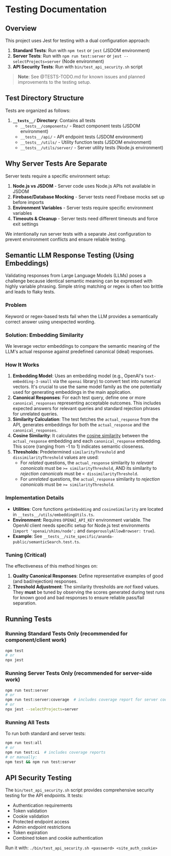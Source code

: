 # Testing Documentation

## Overview

This project uses Jest for testing with a dual configuration approach:

1. **Standard Tests**: Run with `npm test` or `jest` (JSDOM environment)
2. **Server Tests**: Run with `npm run test:server` or `jest --selectProjects=server` (Node environment)
3. **API Security Tests**: Run with `bin/test_api_security.sh` script

> **Note**: See @TESTS-TODO.md for known issues and planned improvements to the testing setup.

## Test Directory Structure

Tests are organized as follows:

1. **`__tests__/` Directory**: Contains all tests
   - `__tests__/components/` - React component tests (JSDOM environment)
   - `__tests__/api/` - API endpoint tests (JSDOM environment)
   - `__tests__/utils/` - Utility function tests (JSDOM environment)
   - `__tests__/utils/server/` - Server utility tests (Node.js environment)

## Why Server Tests Are Separate

Server tests require a specific environment setup:

1. **Node.js vs JSDOM** - Server code uses Node.js APIs not available in JSDOM
2. **Firebase/Database Mocking** - Server tests need Firebase mocks set up before imports
3. **Environment Variables** - Server tests require specific environment variables
4. **Timeouts & Cleanup** - Server tests need different timeouts and force exit settings

We intentionally run server tests with a separate Jest configuration to prevent environment conflicts and
ensure reliable testing.

## Semantic LLM Response Testing (Using Embeddings)

Validating responses from Large Language Models (LLMs) poses a challenge because identical semantic meaning
can be expressed with highly variable phrasing. Simple string matching or regex is often too brittle
and leads to flaky tests.

### Problem

Keyword or regex-based tests fail when the LLM provides a semantically correct answer using unexpected wording.

### Solution: Embedding Similarity

We leverage vector embeddings to compare the semantic meaning of the LLM's actual response against
predefined canonical (ideal) responses.

### How It Works

1. **Embedding Model**: Uses an embedding model (e.g., OpenAI's `text-embedding-3-small` via the `openai` library)
   to convert text into numerical vectors. It's crucial to use the same model family as the one
   potentially used for generating embeddings in the main application.
2. **Canonical Responses**: For each test query, define one or more `canonical_responses` representing acceptable
   outcomes. This includes expected answers for relevant queries and standard rejection phrases for unrelated queries.
3. **Similarity Calculation**: The test fetches the `actual_response` from the API, generates embeddings for both
   the `actual_response` and the `canonical_responses`.
4. **Cosine Similarity**: It calculates the [cosine similarity](https://en.wikipedia.org/wiki/Cosine_similarity)
   between the `actual_response` embedding and each `canonical_response` embedding. This score (ranging from -1 to 1)
   indicates semantic closeness.
5. **Thresholds**: Predetermined `similarityThreshold` and `dissimilarityThreshold` values are used:
   - For _related_ questions, the `actual_response` similarity to _relevant canonicals_ must be
     `>= similarityThreshold`, AND its similarity to _rejection canonicals_ must be `< dissimilarityThreshold`.
   - For _unrelated_ questions, the `actual_response` similarity to _rejection canonicals_ must be
     `>= similarityThreshold`.

### Implementation Details

- **Utilities**: Core functions `getEmbedding` and `cosineSimilarity` are located in `__tests__/utils/embeddingUtils.ts`.
- **Environment**: Requires `OPENAI_API_KEY` environment variable. The OpenAI client needs specific setup for Node.js
  test environments (`import 'openai/shims/node';` and `dangerouslyAllowBrowser: true`).
- **Example**: See `__tests__/site_specific/ananda-public/semanticSearch.test.ts`.

### Tuning (Critical)

The effectiveness of this method hinges on:

1. **Quality Canonical Responses**: Define representative examples of good (and bad/rejection) responses.
2. **Threshold Adjustment**: The similarity thresholds are _not_ fixed values. They **must** be tuned by observing
   the scores generated during test runs for known good and bad responses to ensure reliable pass/fail separation.

## Running Tests

### Running Standard Tests Only (recommended for component/client work)

```bash
npm test
# or
npx jest
```

### Running Server Tests Only (recommended for server-side work)

```bash
npm run test:server
# or
npm run test:server:coverage  # includes coverage report for server code
# or
npx jest --selectProjects=server
```

### Running All Tests

To run both standard and server tests:

```bash
npm run test:all
# or
npm run test:ci  # includes coverage reports
# or manually:
npm test && npm run test:server
```

## API Security Testing

The `bin/test_api_security.sh` script provides comprehensive security testing for the API endpoints. It tests:

- Authentication requirements
- Token validation
- Cookie validation
- Protected endpoint access
- Admin endpoint restrictions
- Token expiration
- Combined token and cookie authentication

Run it with: `./bin/test_api_security.sh <password> <site_auth_cookie>`
